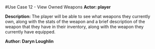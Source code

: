 #Use Case 12 - View Owned Weapons
**Actor: player**

**Description:** The player will be able to see what weapons they currently own, along with the stats of the weapon and a brief description of the weapon that they have in their inventory, along with the weapon they currently have equipped.

**Author: Daryn Loughlin**
